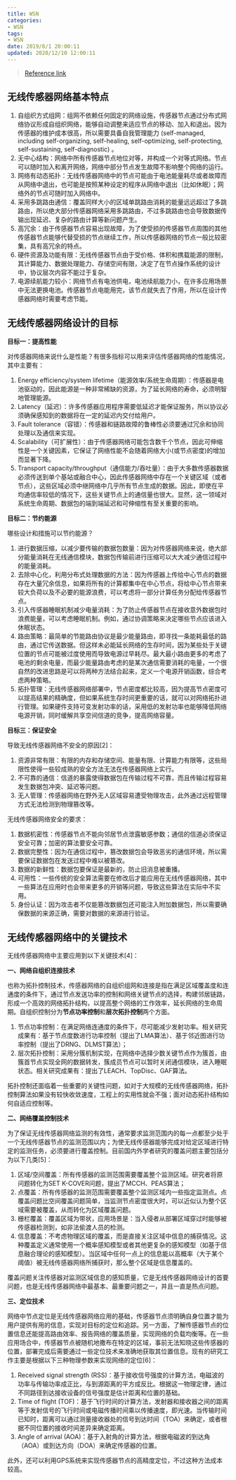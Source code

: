 ```yaml
---
title: WSN
categories:
- WSN
tags:
- WSN
date: 2019/8/1 20:00:11
updated: 2020/12/10 12:00:11
---
```




>[Reference link](https://www.cnblogs.com/hdawen/p/9572022.html)

## 无线传感器网络基本特点

1. 自组织方式组网：组网不依赖任何固定的网络设施，传感器节点通过分布式网络协议形成自组织网络，能够自动调整来适应节点的移动、加入和退出。因为传感器的维护成本很高，所以需要具备自我管理能力 (self-managed, including self-organizing, self-healing, self-optimizing, self-protecting, self-sustaining, self-diagnostic) 。
2. 无中心结构：网络中所有传感器节点地位对等，并构成一个对等式网络。节点可以随时加入和离开网络，网络中部分节点发生故障不影响整个网络的运行。
3. 网络有动态拓扑：无线传感器网络中的节点可能由于电池能量耗尽或者故障而从网络中退出，也可能是按照某种设定的程序从网络中退出（比如休眠）；网络外的节点可随时加入网络中。
4. 采用多跳路由通信：覆盖同样大小的区域单跳路由消耗的能量远远超过了多跳路由，所以绝大部分传感器网络采用多跳路由，不过多跳路由也会导致数据传输出现延迟、复杂的路由计算等新问题产生。
5. 高冗余：由于传感器节点容易出现故障，为了使受损的传感器节点周围的其他传感器节点能够代替受损的节点继续工作，所以传感器网络的节点一般比较密集，具有高冗余的特点。
6. 硬件资源及功能有限：无线传感器节点由于受价格、体积和携载能源的限制，其计算能力、数据处理能力、存储空间有限，决定了在节点操作系统的设计中，协议层次内容不能过于复杂。
7. 电源续航能力较小：网络节点有电池供电，电池续航能力小，在许多应用场景中无法更换电池。传感器节点电能用完，该节点就失去了作用，所以在设计传感器网络时需要考虑节能。

## 无线传感器网络设计的目标

**目标一：提高性能**

对传感器网络来说什么是性能？有很多指标可以用来评估传感器网络的性能情况，其中主要有：

1. Energy efficiency/system lifetime（能源效率/系统生命周期）：传感器是电池驱动的，因此能源是一种非常稀缺的资源，为了延长网络的寿命，必须明智地管理能源。
2. Latency（延迟）：许多传感器应用程序需要低延迟才能保证服务，所以协议必须确保感知到的数据将在一定的延迟内交付给用户。
3. Fault tolerance（容错）：传感器和链路故障的鲁棒性必须要通过冗余和协同处理以及通信来实现。
4. Scalability（可扩展性）：由于传感器网络可能包含数千个节点，因此可伸缩性是一个关键因素，它保证了网络性能不会随着网络大小(或节点密度)的增加而显著下降。
5. Transport capacity/throughput（通信能力/吞吐量）：由于大多数传感器数据必须传送到单个基站或融合中心，因此传感器网络中存在一个关键区域（或者节点），这些区域必须中继网络中几乎所有节点生成的数据。因此，即使在平均通信率较低的情况下，这些关键节点上的通信量也很大。显然，这一领域对系统生命周期、数据包的端到端延迟和可伸缩性有至关重要的影响。

**目标二：节约能源**

哪些设计和措施可以节约能源？

1. 进行数据压缩，以减少要传输的数据包数量：因为对传感器网络来说，绝大部分能量消耗在无线通信模块，数据包传输前进行压缩可以大大减少通信过程中的能量消耗。
2. 去除中心化，利用分布式处理数据的方法：因为传感器上传给中心节点的数据存在大量冗余信息，如果将所有的计算都集中在中心节点，将给中心节点带来较大负荷以及不必要的能源浪费，可以考虑将一部分计算任务分配给传感器节点。
3. 引入传感器睡眠机制减少电量消耗：为了防止传感器节点在接收意外数据包时浪费能量，可以考虑睡眠机制。例如，通过协调策略来决定哪些节点应该进入休眠状态。
4. 路由策略：最简单的节能路由协议是最少能量路由，即寻找一条能耗最低的路由，通过它传送数据。但这样未必能延长网络的生存时间，因为某些处于关键位置的节点可能被过度使用而导致电源过早耗尽。最大最小路由更多的考虑了电池的剩余电量，而最少能量路由考虑的是某次通信需要消耗的电量，一个很自然的改进思路是可以将两种方法结合起来，定义一个电源开销函数，综合考虑两种策略。
5. 拓扑管理：无线传感器网络部署中，节点密度都比较高，因为提高节点密度可以提高结果的精确度，但如果系统生存时间更重要的话，就可以对网络拓扑进行管理。如果硬件支持可变发射功率的话，采用低的发射功率也能够降低网络电源开销，同时缓解共享空间信道的竞争，提高网络容量。

**目标三：保证安全**

导致无线传感器网络不安全的原因[2]：

1. 资源非常有限：有限的内存和存储空间、能量有限、计算能力有限等，这些局限性使得一些较成熟的安全方法无法在传感器网络上实行。
2. 不可靠的通信：信道的暴露使得数据包在传输过程不可靠，而且传输过程容易发生数据包冲突、延迟等问题。
3. 无人管理：传感器网络在野外无人区域容易遭受物理攻击，此外通过远程管理方式无法检测到物理篡改等。

无线传感器网络安全的要求：

1. 数据机密性：传感器节点不能向邻居节点泄露敏感参数；通信的信道必须保证安全可靠；加密的算法要安全可靠。
2. 数据完整性：因为在通信过程中，篡改数据包会导致恶劣的通信环境，所以需要保证数据包在发送过程中难以被篡改。
3. 数据的新鲜性：数据包要保证是最新的，防止旧消息被重播。
4. 可用性：一些传统的安全算法需要在修改后才能应用在无线传感器网络，其中一些算法在应用时也会带来更多的开销等问题，导致这些算法在实际中不实用。
5. 身份认证：因为攻击者不仅能篡改数据包还可能注入附加数据包，所以需要确保数据的来源正确，需要对数据的来源进行验证。

## 无线传感器网络中的关键技术

无线传感器网络中主要应用到以下关键技术[4]：

**一、网络自组织连接技术**

也称为拓扑控制技术，传感器网络的自组织组网和连接是指在满足区域覆盖度和连通度的条件下，通过节点发送功率的控制和网络关键节点的选择，构建邻居链路，形成一个高效的网络拓扑结构，以提高整个网络的工作效率，延长网络的生命周期。自组织控制分为**节点功率控制**和**层次拓扑控制**两个方面。

1. 节点功率控制：在满足网络连通度的条件下，尽可能减少发射功率。相关研究成果有：基于节点度数进行功率控制（提出了LMA算法）、基于邻近图进行功率控制（提出了DRNG、DLMST算法）；
2. 层次拓扑控制：采用分簇机制实现，在网络中选择少数关键节点作为簇首，由簇首节点实现全网的数据转发，簇成员节点可以暂时关闭通信模块，进入睡眠状态。相关研究成果有：提出了LEACH、TopDisc、GAF算法。

拓扑控制还面临着一些重要的关键性问题，如对于大规模的无线传感器网络，拓扑控制算法如果没有较快收敛速度，工程上的实用性就会不强；面对动态拓扑结构如何自适应控制等。

**二、网络覆盖控制技术**

为了保证无线传感器网络监测的有效性，通常要求监测范围内的每一点都至少处于一个无线传感器节点的监测范围以内；为使无线传感器能够完成对给定区域进行特定的监测任务，必须要进行覆盖控制。目前国内外学者研究的覆盖问题主要包括分为以下几类[5]：

1. 区域/空间覆盖：所有传感器的监测范围需要覆盖整个监测区域。研究者将原问题转化为SET K-COVER问题，提出了MCCH、PEAS算法；
2. 点覆盖：所有传感器的监测范围需要覆盖整个监测区域内一些指定监测点。点覆盖问题比空间覆盖问题简单，当监测节点密度很大时，可以近似认为整个区域需要被覆盖，从而转化为区域覆盖问题。
3. 栅栏覆盖：覆盖区域为带状，应用场景是：当入侵者从部署区域穿过时能够被传感器检测到，如非法偷渡人员的检测。
4. 信息覆盖：不考虑物理区域的覆盖，而是直接关注区域中信息的捕获情况。这种覆盖定义通常使用一个概率感知模型或者其他更复杂的感知模型（如基于信息融合理论的感知模型）。当区域中任何一点上的信息能以高概率（大于某个阈值）被无线传感器网络所捕获时，那么整个区域是信息覆盖的。

覆盖问题关注传感器对监测区域信息的感知质量，它是无线传感器网络设计的首要问题，也是无线传感器网络中最基本、最重要问题之一，并且一直是热点问题。

**三、定位技术**

网络中节点定位是无线传感器网络应用的基础，传感器节点须明确自身位置才能为用户提供有用的信息，实现对目标的定位和追踪。另一方面，了解传感器节点的位置信息还能提高路由效率、报告网络的覆盖质量，实现网络的负载均衡等。在一些应用场合中，传感器节点被随机地撒布在特定的区域，事前无法知晓这些传感器的位置，部署完成后需要通过一些定位技术来准确地获取其位置信息。现有的研究工作主要是根据以下三种物理参数来实现网络的定位[6]：

1. Received signal strength     (RSS)：基于接收信号强度的计算方法，电磁波的功率与传输功率成正比，与到源距离的平方成反比。根据这一物理定律，通过不同路径到达接收设备的信号强度是估计距离和位置的基础。
2. Time of flight (TOF)：基于飞行时间的计算方法，发射器和接收器之间的距离等于发射信号的飞行时间或电磁传播时间乘以传播速度，即光速。当传输时间已知时，距离可以通过测量接收器处的信号到达时间（TOA）来确定，或者根据不同位置的接收时间差异来确定距离。
3. Angle of arrival (AOA)：基于入射角的计算方法，根据电磁波的到达角（AOA）或到达方向（DOA）来确定传感器的位置。

此外，还可以利用GPS系统来实现传感器节点的高精度定位，不过这种方法成本较高。
